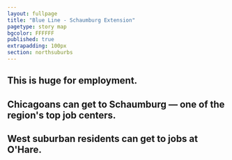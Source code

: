 ```yaml
---
layout: fullpage
title: "Blue Line - Schaumburg Extension"
pagetype: story map
bgcolor: FFFFFF
published: true
extrapadding: 100px
section: northsuburbs
---
```


<div class="mapstage"></div>

## This is huge for employment.

## Chicagoans can get to Schaumburg — one of the region's top job centers.

## West suburban residents can get to jobs at O'Hare.